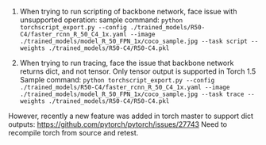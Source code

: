 1. When trying to run scripting of backbone network, face issue with unsupported operation:
sample command: 
`python torchscript_export.py --config ./trained_models/R50-C4/faster_rcnn_R_50_C4_1x.yaml --image ./trained_models/model_R_50_FPN_1x/coco_sample.jpg --task script --weights ./trained_models/R50-C4/R50-C4.pkl` 


2. When trying to run tracing, face the issue that backbone network returns dict, and not tensor. Only tensor output is supported in Torch 1.5
Sample command:
`python torchscript_export.py --config ./trained_models/R50-C4/faster_rcnn_R_50_C4_1x.yaml --image ./trained_models/model_R_50_FPN_1x/coco_sample.jpg --task trace --weights ./trained_models/R50-C4/R50-C4.pkl`

However, recently a new feature was added in torch master to support dict outputs: https://github.com/pytorch/pytorch/issues/27743 Need to recompile torch from source and retest.